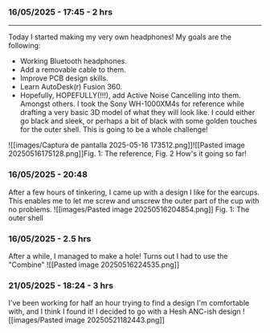 ### 16/05/2025 - 17:45 - 2 hrs
---
Today I started making my very own headphones! My goals are the following:
- Working Bluetooth headphones.
- Add a removable cable to them.
- Improve PCB design skills.
- Learn AutoDesk(r) Fusion 360.
- Hopefully, HOPEFULLY(!!!), add Active Noise Cancelling into them.
Amongst others.
I took the Sony WH-1000XM4s for reference while drafting a very basic 3D model of what they will look like. I could either go black and sleek, or perhaps a bit of black with some golden touches for the outer shell. This is going to be a whole challenge!

![[images/Captura de pantalla 2025-05-16 173512.png]]![[Pasted image 20250516175128.png]]Fig. 1: The reference, Fig. 2 How's it going so far!

### 16/05/2025 - 20:48
After a few hours of tinkering, I came up with a design I like for the earcups. This enables me to let me screw and unscrew the outer part of the cup with no problems.
![[images/Pasted image 20250516204854.png]]
Fig. 1: The outer shell

### 16/05/2025 - 2.5 hrs
After a while, I managed to make a hole! Turns out I had to use the "Combine"
![[Pasted image 20250516224535.png]]
### 21/05/2025 - 18:24 - 3 hrs
I've been working for half an hour trying to find a design I'm comfortable with, and I think I found it! I decided to go with a Hesh ANC-ish design
![[images/Pasted image 20250521182443.png]]